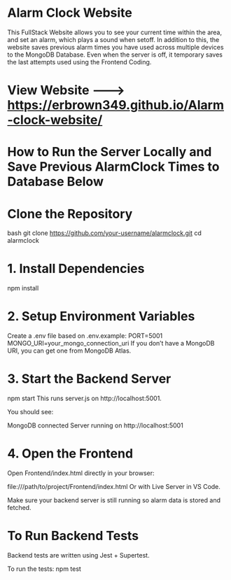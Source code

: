 # Alarm Clock Website

This FullStack Website allows you to see your current time within the area, and set an alarm, which plays a sound when setoff. In addition to this, the website saves previous alarm times you have used across multiple devices to the MongoDB Database. Even when the server is off, it temporary saves the last attempts used using the Frontend Coding.   

# View Website ---> https://erbrown349.github.io/Alarm-clock-website/

# How to Run the Server Locally and Save Previous AlarmClock Times to Database Below
# Clone the Repository 

bash
git clone https://github.com/your-username/alarmclock.git
cd alarmclock 

# 1. Install Dependencies
npm install 

# 2. Setup Environment Variables
Create a .env file based on .env.example:
PORT=5001
MONGO_URI=your_mongo_connection_uri
If you don’t have a MongoDB URI, you can get one from MongoDB Atlas.

# 3. Start the Backend Server
npm start
This runs server.js on http://localhost:5001.

You should see:

MongoDB connected
Server running on http://localhost:5001 

# 4. Open the Frontend
Open Frontend/index.html directly in your browser:

file:///path/to/project/Frontend/index.html
Or with Live Server in VS Code.

Make sure your backend server is still running so alarm data is stored and fetched.

# To Run Backend Tests

Backend tests are written using Jest + Supertest.

To run the tests:
npm test
